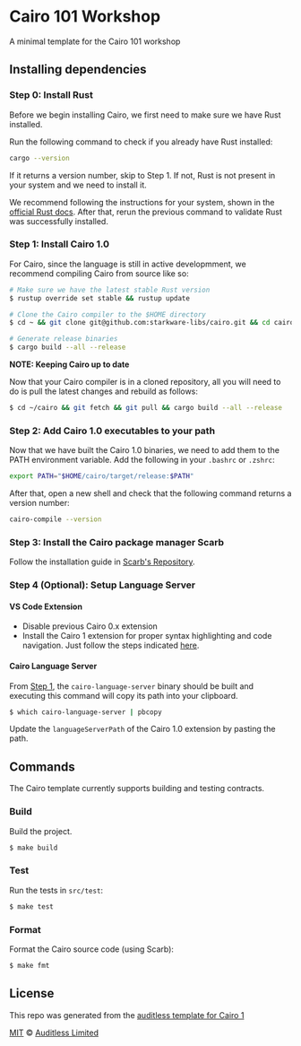 # Cairo 101 Workshop

A minimal template for the Cairo 101 workshop

## Installing dependencies

### Step 0: Install Rust

Before we begin installing Cairo, we first need to make sure we have Rust installed.

Run the following command to check if you already have Rust installed:

```bash
cargo --version
```

If it returns a version number, skip to Step 1. If not, Rust is not present in your system and we need to install it.

We recommend following the instructions for your system, shown in the [official Rust docs](https://www.rust-lang.org/tools/install). After that, rerun the previous command to validate Rust was successfully installed.

### Step 1: Install Cairo 1.0

For Cairo, since the language is still in active developmment, we recommend compiling Cairo from source like so:

```bash
# Make sure we have the latest stable Rust version
$ rustup override set stable && rustup update

# Clone the Cairo compiler to the $HOME directory
$ cd ~ && git clone git@github.com:starkware-libs/cairo.git && cd cairo

# Generate release binaries
$ cargo build --all --release
```

**NOTE: Keeping Cairo up to date**

Now that your Cairo compiler is in a cloned repository, all you will need to do
is pull the latest changes and rebuild as follows:

```bash
$ cd ~/cairo && git fetch && git pull && cargo build --all --release
```

### Step 2: Add Cairo 1.0 executables to your path

Now that we have built the Cairo 1.0 binaries, we need to add them to the PATH environment variable.
Add the following in your `.bashrc` or `.zshrc`:

```bash
export PATH="$HOME/cairo/target/release:$PATH"
```
After that, open a new shell and check that the following command returns a version number:

```bash
cairo-compile --version
```

### Step 3: Install the Cairo package manager Scarb

Follow the installation guide in [Scarb's Repository](https://github.com/software-mansion/scarb).

### Step 4 (Optional): Setup Language Server

#### VS Code Extension

- Disable previous Cairo 0.x extension
- Install the Cairo 1 extension for proper syntax highlighting and code navigation.
Just follow the steps indicated [here](https://github.com/starkware-libs/cairo/blob/main/vscode-cairo/README.md).

#### Cairo Language Server

From [Step 1](#step-1-install-cairo-10-guide-by-abdel), the `cairo-language-server` binary should be built and executing this command will copy its path into your clipboard.

```bash
$ which cairo-language-server | pbcopy
```

Update the `languageServerPath` of the Cairo 1.0 extension by pasting the path.

## Commands

The Cairo template currently supports building and testing contracts.

### Build

Build the project.

```bash
$ make build
```

### Test

Run the tests in `src/test`:

```bash
$ make test
```

### Format

Format the Cairo source code (using Scarb):

```bash
$ make fmt
```

## License

This repo was generated from the [auditless template for Cairo 1](https://github.com/auditless/cairo-template)

[MIT](https://github.com/auditless/cairo-template/blob/main/LICENSE) © [Auditless Limited](https://www.auditless.com)
